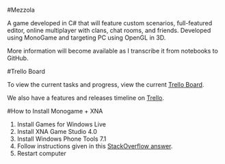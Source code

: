 #Mezzola

A game developed in C# that will feature custom scenarios, full-featured editor, online multiplayer with clans, chat rooms, and friends. Developed using MonoGame and targeting PC using OpenGL in 3D.

More information will become available as I transcribe it from notebooks to GitHub. 

#Trello Board

To view the current tasks and progress, view the current [Trello Board](https://trello.com/board/develop-a-prototype-of-a-tower-defense-game/51d4d49f4737cabd0c000eb5).

We also have a features and releases timeline on [Trello](https://trello.com/board/releases-and-features/51d4fb86718b2abe530008a2).

#How to Install Monogame + XNA

1. Install Games for Windows Live
2. Install XNA Game Studio 4.0
3. Install Windows Phone Tools 7.1
4. Follow instructions given in this [StackOverflow answer](http://stackoverflow.com/questions/10881005/how-to-install-xna-game-studio-on-visual-studio-2012#answer-10881007).
5. Restart computer
